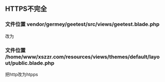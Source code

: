 ## HTTPS不完全

### 文件位置  vendor/germey/geetest/src/views/geetest.blade.php

<script src="http://cdn.bootcss.com/jquery/2.1.0/jquery.min.js"></script>

改为

<script src="https://cdn.bootcss.com/jquery/2.1.0/jquery.min.js"></script>

### 文件位置 /home/www/xszzr.com/resources/views/themes/default/layout/public.blade.php

把http改为htpps
